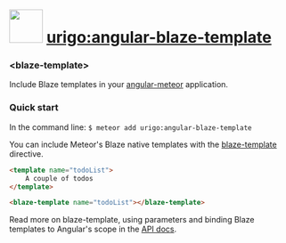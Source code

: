 <a href="http://angular-meteor.com/"><img src="http://angular-meteor.com/images/logo-large.png" width="60" height="60" /></a>  [urigo:angular-blaze-template](http://angular-meteor.com/api/blaze-template)
======================================================

### &lt;blaze-template&gt;

Include Blaze templates in your [angular-meteor](http://angular-meteor.com/) application.

### Quick start

In the command line: `$ meteor add urigo:angular-blaze-template`

You can include Meteor's Blaze native templates with the [blaze-template](http://angular-meteor.com/api/blaze-template) directive.

```html
<template name="todoList">
    A couple of todos
</template>

<blaze-template name="todoList"></blaze-template>
```

Read more on blaze-template, using parameters and binding Blaze templates to Angular's scope in the [API docs](http://angular-meteor.com/api/blaze-template).
